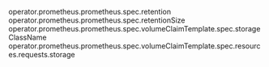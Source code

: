 



operator.prometheus.prometheus.spec.retention
operator.prometheus.prometheus.spec.retentionSize
operator.prometheus.prometheus.spec.volumeClaimTemplate.spec.storageClassName
operator.prometheus.prometheus.spec.volumeClaimTemplate.spec.resources.requests.storage
